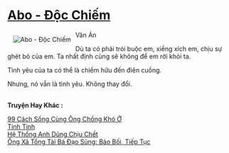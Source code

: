 <a href="https://utruyen.com/abo-doc-chiem/22312/" title="Abo - Độc Chiếm"><h1>Abo - Độc Chiếm</h1></a><div style="display:table"><img align="right" style="float: left; padding: 10px;" src="https://utruyen.com/images/story/200x260/abo-doc-chiem.jpg" alt="Abo - Độc Chiếm">Văn Án <p></p> Dù ta có phải trói buộc em, xiềng xích em, chịu sự ghét bỏ của em. Ta nhất định cũng sẽ không để em rời khỏi ta. <p></p> Tình yêu của ta có thể là chiếm hữu đến điên cuồng.<p></p> Nhưng, nó vẫn là tình yêu. Không thay đổi.</div><p><br><b>Truyện Hay Khác :</b></p><a href="https://utruyen.com/99-cach-song-cung-ong-chong-kho-o/17662/" alt="99 Cách Sống Cùng Ông Chồng Khó Ở">99 Cách Sống Cùng Ông Chồng Khó Ở</a><br/><a href="https://github.com/quanluxury/ngontinh_sac/tree/master/truyenhay/19408/" alt="Tinh Tinh">Tinh Tinh</a><br/><a href="https://github.com/quanluxury/ngontinh_sac/tree/master/truyenhay/16361/" alt="Hệ Thống Anh Dũng Chịu Chết">Hệ Thống Anh Dũng Chịu Chết</a><br/><a href="https://github.com/quanluxury/ngontinhhot/tree/master/truyenhay/17402/" alt="Ông Xã Tổng Tài Bá Đạo Sủng: Bảo Bối, Tiếp Tục">Ông Xã Tổng Tài Bá Đạo Sủng: Bảo Bối, Tiếp Tục</a><br/>